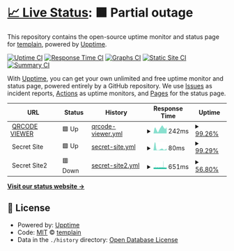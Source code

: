 # [📈 Live Status](https://templain.github.io/mywatcher): <!--live status--> **🟧 Partial outage**

This repository contains the open-source uptime monitor and status page for [templain](https://templain.github.io/mywatcher), powered by [Upptime](https://github.com/upptime/upptime).

[![Uptime CI](https://github.com/templain/mywatcher/workflows/Uptime%20CI/badge.svg)](https://github.com/templain/mywatcher/actions?query=workflow%3A%22Uptime+CI%22)
[![Response Time CI](https://github.com/templain/mywatcher/workflows/Response%20Time%20CI/badge.svg)](https://github.com/templain/mywatcher/actions?query=workflow%3A%22Response+Time+CI%22)
[![Graphs CI](https://github.com/templain/mywatcher/workflows/Graphs%20CI/badge.svg)](https://github.com/templain/mywatcher/actions?query=workflow%3A%22Graphs+CI%22)
[![Static Site CI](https://github.com/templain/mywatcher/workflows/Static%20Site%20CI/badge.svg)](https://github.com/templain/mywatcher/actions?query=workflow%3A%22Static+Site+CI%22)
[![Summary CI](https://github.com/templain/mywatcher/workflows/Summary%20CI/badge.svg)](https://github.com/templain/mywatcher/actions?query=workflow%3A%22Summary+CI%22)

With [Upptime](https://upptime.js.org), you can get your own unlimited and free uptime monitor and status page, powered entirely by a GitHub repository. We use [Issues](https://github.com/templain/mywatcher/issues) as incident reports, [Actions](https://github.com/templain/mywatcher/actions) as uptime monitors, and [Pages](https://templain.github.io/mywatcher) for the status page.

<!--start: status pages-->
<!-- This summary is generated by Upptime (https://github.com/upptime/upptime) -->
<!-- Do not edit this manually, your changes will be overwritten -->
<!-- prettier-ignore -->
| URL | Status | History | Response Time | Uptime |
| --- | ------ | ------- | ------------- | ------ |
| <img alt="" src="https://icons.duckduckgo.com/ip3/qrcode-viewer.azurewebsites.net.ico" height="13"> [QRCODE VIEWER](https://qrcode-viewer.azurewebsites.net/qrcode-viewer/) | 🟩 Up | [qrcode-viewer.yml](https://github.com/templain/mywatcher/commits/HEAD/history/qrcode-viewer.yml) | <details><summary><img alt="Response time graph" src="./graphs/qrcode-viewer/response-time-week.png" height="20"> 242ms</summary><br><a href="https://templain.github.io/mywatcher/history/qrcode-viewer"><img alt="Response time 605" src="https://img.shields.io/endpoint?url=https%3A%2F%2Fraw.githubusercontent.com%2Ftemplain%2Fmywatcher%2FHEAD%2Fapi%2Fqrcode-viewer%2Fresponse-time.json"></a><br><a href="https://templain.github.io/mywatcher/history/qrcode-viewer"><img alt="24-hour response time 235" src="https://img.shields.io/endpoint?url=https%3A%2F%2Fraw.githubusercontent.com%2Ftemplain%2Fmywatcher%2FHEAD%2Fapi%2Fqrcode-viewer%2Fresponse-time-day.json"></a><br><a href="https://templain.github.io/mywatcher/history/qrcode-viewer"><img alt="7-day response time 242" src="https://img.shields.io/endpoint?url=https%3A%2F%2Fraw.githubusercontent.com%2Ftemplain%2Fmywatcher%2FHEAD%2Fapi%2Fqrcode-viewer%2Fresponse-time-week.json"></a><br><a href="https://templain.github.io/mywatcher/history/qrcode-viewer"><img alt="30-day response time 271" src="https://img.shields.io/endpoint?url=https%3A%2F%2Fraw.githubusercontent.com%2Ftemplain%2Fmywatcher%2FHEAD%2Fapi%2Fqrcode-viewer%2Fresponse-time-month.json"></a><br><a href="https://templain.github.io/mywatcher/history/qrcode-viewer"><img alt="1-year response time 605" src="https://img.shields.io/endpoint?url=https%3A%2F%2Fraw.githubusercontent.com%2Ftemplain%2Fmywatcher%2FHEAD%2Fapi%2Fqrcode-viewer%2Fresponse-time-year.json"></a></details> | <details><summary><a href="https://templain.github.io/mywatcher/history/qrcode-viewer">99.26%</a></summary><a href="https://templain.github.io/mywatcher/history/qrcode-viewer"><img alt="All-time uptime 98.28%" src="https://img.shields.io/endpoint?url=https%3A%2F%2Fraw.githubusercontent.com%2Ftemplain%2Fmywatcher%2FHEAD%2Fapi%2Fqrcode-viewer%2Fuptime.json"></a><br><a href="https://templain.github.io/mywatcher/history/qrcode-viewer"><img alt="24-hour uptime 96.45%" src="https://img.shields.io/endpoint?url=https%3A%2F%2Fraw.githubusercontent.com%2Ftemplain%2Fmywatcher%2FHEAD%2Fapi%2Fqrcode-viewer%2Fuptime-day.json"></a><br><a href="https://templain.github.io/mywatcher/history/qrcode-viewer"><img alt="7-day uptime 99.26%" src="https://img.shields.io/endpoint?url=https%3A%2F%2Fraw.githubusercontent.com%2Ftemplain%2Fmywatcher%2FHEAD%2Fapi%2Fqrcode-viewer%2Fuptime-week.json"></a><br><a href="https://templain.github.io/mywatcher/history/qrcode-viewer"><img alt="30-day uptime 99.65%" src="https://img.shields.io/endpoint?url=https%3A%2F%2Fraw.githubusercontent.com%2Ftemplain%2Fmywatcher%2FHEAD%2Fapi%2Fqrcode-viewer%2Fuptime-month.json"></a><br><a href="https://templain.github.io/mywatcher/history/qrcode-viewer"><img alt="1-year uptime 98.28%" src="https://img.shields.io/endpoint?url=https%3A%2F%2Fraw.githubusercontent.com%2Ftemplain%2Fmywatcher%2FHEAD%2Fapi%2Fqrcode-viewer%2Fuptime-year.json"></a></details>
| <img alt="" src="https://icons.duckduckgo.com/ip3/null.ico" height="13"> Secret Site | 🟩 Up | [secret-site.yml](https://github.com/templain/mywatcher/commits/HEAD/history/secret-site.yml) | <details><summary><img alt="Response time graph" src="./graphs/secret-site/response-time-week.png" height="20"> 80ms</summary><br><a href="https://templain.github.io/mywatcher/history/secret-site"><img alt="Response time 210" src="https://img.shields.io/endpoint?url=https%3A%2F%2Fraw.githubusercontent.com%2Ftemplain%2Fmywatcher%2FHEAD%2Fapi%2Fsecret-site%2Fresponse-time.json"></a><br><a href="https://templain.github.io/mywatcher/history/secret-site"><img alt="24-hour response time 62" src="https://img.shields.io/endpoint?url=https%3A%2F%2Fraw.githubusercontent.com%2Ftemplain%2Fmywatcher%2FHEAD%2Fapi%2Fsecret-site%2Fresponse-time-day.json"></a><br><a href="https://templain.github.io/mywatcher/history/secret-site"><img alt="7-day response time 80" src="https://img.shields.io/endpoint?url=https%3A%2F%2Fraw.githubusercontent.com%2Ftemplain%2Fmywatcher%2FHEAD%2Fapi%2Fsecret-site%2Fresponse-time-week.json"></a><br><a href="https://templain.github.io/mywatcher/history/secret-site"><img alt="30-day response time 68" src="https://img.shields.io/endpoint?url=https%3A%2F%2Fraw.githubusercontent.com%2Ftemplain%2Fmywatcher%2FHEAD%2Fapi%2Fsecret-site%2Fresponse-time-month.json"></a><br><a href="https://templain.github.io/mywatcher/history/secret-site"><img alt="1-year response time 210" src="https://img.shields.io/endpoint?url=https%3A%2F%2Fraw.githubusercontent.com%2Ftemplain%2Fmywatcher%2FHEAD%2Fapi%2Fsecret-site%2Fresponse-time-year.json"></a></details> | <details><summary><a href="https://templain.github.io/mywatcher/history/secret-site">99.29%</a></summary><a href="https://templain.github.io/mywatcher/history/secret-site"><img alt="All-time uptime 98.64%" src="https://img.shields.io/endpoint?url=https%3A%2F%2Fraw.githubusercontent.com%2Ftemplain%2Fmywatcher%2FHEAD%2Fapi%2Fsecret-site%2Fuptime.json"></a><br><a href="https://templain.github.io/mywatcher/history/secret-site"><img alt="24-hour uptime 96.56%" src="https://img.shields.io/endpoint?url=https%3A%2F%2Fraw.githubusercontent.com%2Ftemplain%2Fmywatcher%2FHEAD%2Fapi%2Fsecret-site%2Fuptime-day.json"></a><br><a href="https://templain.github.io/mywatcher/history/secret-site"><img alt="7-day uptime 99.29%" src="https://img.shields.io/endpoint?url=https%3A%2F%2Fraw.githubusercontent.com%2Ftemplain%2Fmywatcher%2FHEAD%2Fapi%2Fsecret-site%2Fuptime-week.json"></a><br><a href="https://templain.github.io/mywatcher/history/secret-site"><img alt="30-day uptime 99.66%" src="https://img.shields.io/endpoint?url=https%3A%2F%2Fraw.githubusercontent.com%2Ftemplain%2Fmywatcher%2FHEAD%2Fapi%2Fsecret-site%2Fuptime-month.json"></a><br><a href="https://templain.github.io/mywatcher/history/secret-site"><img alt="1-year uptime 98.64%" src="https://img.shields.io/endpoint?url=https%3A%2F%2Fraw.githubusercontent.com%2Ftemplain%2Fmywatcher%2FHEAD%2Fapi%2Fsecret-site%2Fuptime-year.json"></a></details>
| <img alt="" src="https://icons.duckduckgo.com/ip3/null.ico" height="13"> Secret Site2 | 🟥 Down | [secret-site2.yml](https://github.com/templain/mywatcher/commits/HEAD/history/secret-site2.yml) | <details><summary><img alt="Response time graph" src="./graphs/secret-site2/response-time-week.png" height="20"> 651ms</summary><br><a href="https://templain.github.io/mywatcher/history/secret-site2"><img alt="Response time 591" src="https://img.shields.io/endpoint?url=https%3A%2F%2Fraw.githubusercontent.com%2Ftemplain%2Fmywatcher%2FHEAD%2Fapi%2Fsecret-site2%2Fresponse-time.json"></a><br><a href="https://templain.github.io/mywatcher/history/secret-site2"><img alt="24-hour response time 591" src="https://img.shields.io/endpoint?url=https%3A%2F%2Fraw.githubusercontent.com%2Ftemplain%2Fmywatcher%2FHEAD%2Fapi%2Fsecret-site2%2Fresponse-time-day.json"></a><br><a href="https://templain.github.io/mywatcher/history/secret-site2"><img alt="7-day response time 651" src="https://img.shields.io/endpoint?url=https%3A%2F%2Fraw.githubusercontent.com%2Ftemplain%2Fmywatcher%2FHEAD%2Fapi%2Fsecret-site2%2Fresponse-time-week.json"></a><br><a href="https://templain.github.io/mywatcher/history/secret-site2"><img alt="30-day response time 641" src="https://img.shields.io/endpoint?url=https%3A%2F%2Fraw.githubusercontent.com%2Ftemplain%2Fmywatcher%2FHEAD%2Fapi%2Fsecret-site2%2Fresponse-time-month.json"></a><br><a href="https://templain.github.io/mywatcher/history/secret-site2"><img alt="1-year response time 591" src="https://img.shields.io/endpoint?url=https%3A%2F%2Fraw.githubusercontent.com%2Ftemplain%2Fmywatcher%2FHEAD%2Fapi%2Fsecret-site2%2Fresponse-time-year.json"></a></details> | <details><summary><a href="https://templain.github.io/mywatcher/history/secret-site2">56.80%</a></summary><a href="https://templain.github.io/mywatcher/history/secret-site2"><img alt="All-time uptime 96.39%" src="https://img.shields.io/endpoint?url=https%3A%2F%2Fraw.githubusercontent.com%2Ftemplain%2Fmywatcher%2FHEAD%2Fapi%2Fsecret-site2%2Fuptime.json"></a><br><a href="https://templain.github.io/mywatcher/history/secret-site2"><img alt="24-hour uptime 46.86%" src="https://img.shields.io/endpoint?url=https%3A%2F%2Fraw.githubusercontent.com%2Ftemplain%2Fmywatcher%2FHEAD%2Fapi%2Fsecret-site2%2Fuptime-day.json"></a><br><a href="https://templain.github.io/mywatcher/history/secret-site2"><img alt="7-day uptime 56.80%" src="https://img.shields.io/endpoint?url=https%3A%2F%2Fraw.githubusercontent.com%2Ftemplain%2Fmywatcher%2FHEAD%2Fapi%2Fsecret-site2%2Fuptime-week.json"></a><br><a href="https://templain.github.io/mywatcher/history/secret-site2"><img alt="30-day uptime 90.06%" src="https://img.shields.io/endpoint?url=https%3A%2F%2Fraw.githubusercontent.com%2Ftemplain%2Fmywatcher%2FHEAD%2Fapi%2Fsecret-site2%2Fuptime-month.json"></a><br><a href="https://templain.github.io/mywatcher/history/secret-site2"><img alt="1-year uptime 96.39%" src="https://img.shields.io/endpoint?url=https%3A%2F%2Fraw.githubusercontent.com%2Ftemplain%2Fmywatcher%2FHEAD%2Fapi%2Fsecret-site2%2Fuptime-year.json"></a></details>

<!--end: status pages-->

[**Visit our status website →**](https://templain.github.io/mywatcher)

## 📄 License

- Powered by: [Upptime](https://github.com/upptime/upptime)
- Code: [MIT](./LICENSE) © [templain](https://templain.github.io/mywatcher)
- Data in the `./history` directory: [Open Database License](https://opendatacommons.org/licenses/odbl/1-0/)
